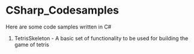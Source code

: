 # CSharp_Codesamples
Here are some code samples written in C#

1) TetrisSkeleton - A basic set of functionality to be used for building the game of tetris
